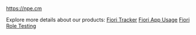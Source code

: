 https://npe.cm


Explore more details about our products:
[Fiori Tracker](https://fioritracker.org)
[Fiori App Usage](https://help.fioriappusage.org)
[Fiori Role Testing](https://fioriroletesting.com)
